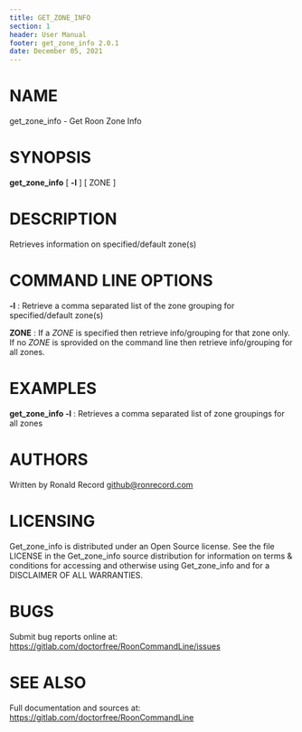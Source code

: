 ```yaml
---
title: GET_ZONE_INFO
section: 1
header: User Manual
footer: get_zone_info 2.0.1
date: December 05, 2021
---
```

# NAME
get_zone_info - Get Roon Zone Info

# SYNOPSIS
**get_zone_info** [ **-l** ] [ ZONE ]

# DESCRIPTION
Retrieves information on specified/default zone(s)

# COMMAND LINE OPTIONS
**-l**
: Retrieve a comma separated list of the zone grouping for specified/default zone(s) 

**ZONE**
: If a *ZONE* is specified then retrieve info/grouping for that zone only. If no *ZONE* is sprovided on the command line then retrieve info/grouping for all zones.

# EXAMPLES
**get_zone_info -l**
: Retrieves a comma separated list of zone groupings for all zones

# AUTHORS
Written by Ronald Record github@ronrecord.com

# LICENSING
Get_zone_info is distributed under an Open Source license.
See the file LICENSE in the Get_zone_info source distribution
for information on terms &amp; conditions for accessing and
otherwise using Get_zone_info and for a DISCLAIMER OF ALL WARRANTIES.

# BUGS
Submit bug reports online at: https://gitlab.com/doctorfree/RoonCommandLine/issues

# SEE ALSO
Full documentation and sources at: https://gitlab.com/doctorfree/RoonCommandLine

